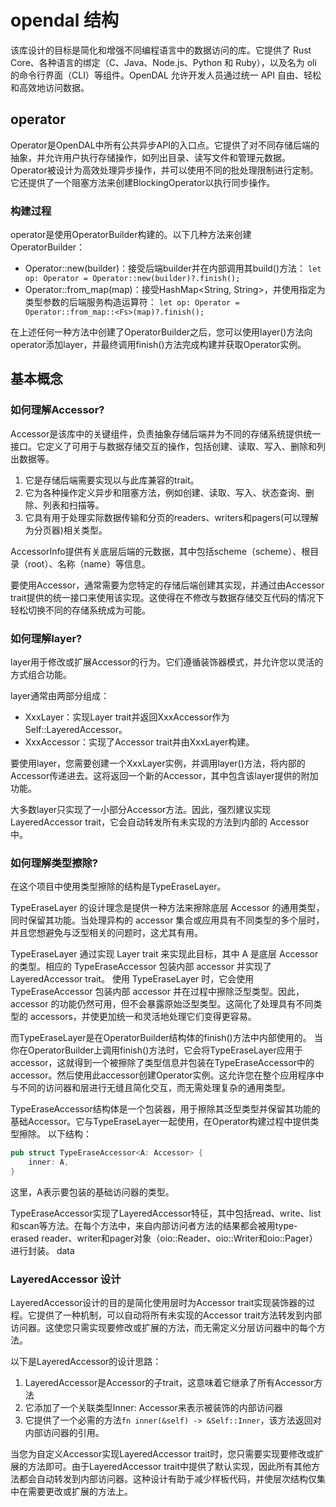 # opendal 结构

该库设计的目标是简化和增强不同编程语言中的数据访问的库。它提供了 Rust Core、各种语言的绑定（C、Java、Node.js、Python 和 Ruby），以及名为 oli 的命令行界面（CLI）等组件。OpenDAL 允许开发人员通过统一 API 自由、轻松和高效地访问数据。

## operator

Operator是OpenDAL中所有公共异步API的入口点。它提供了对不同存储后端的抽象，并允许用户执行存储操作，如列出目录、读写文件和管理元数据。Operator被设计为高效处理异步操作，并可以使用不同的批处理限制进行定制。它还提供了一个阻塞方法来创建BlockingOperator以执行同步操作。

### 构建过程

operator是使用OperatorBuilder构建的。以下几种方法来创建OperatorBuilder：
- Operator::new(builder)：接受后端builder并在内部调用其build()方法：
`let op: Operator = Operator::new(builder)?.finish();`
- Operator::from_map(map)：接受HashMap<String, String>，并使用指定为类型参数的后端服务构造运算符：
`let op: Operator = Operator::from_map::<Fs>(map)?.finish();`

在上述任何一种方法中创建了OperatorBuilder之后，您可以使用layer()方法向operator添加layer，并最终调用finish()方法完成构建并获取Operator实例。

## 基本概念

### 如何理解Accessor?

Accessor是该库中的关键组件，负责抽象存储后端并为不同的存储系统提供统一接口。它定义了可用于与数据存储交互的操作，包括创建、读取、写入、删除和列出数据等。

1. 它是存储后端需要实现以与此库兼容的trait。
2. 它为各种操作定义异步和阻塞方法，例如创建、读取、写入、状态查询、删除、列表和扫描等。
3. 它具有用于处理实际数据传输和分页的readers、writers和pagers(可以理解为分页器)相关类型。

AccessorInfo提供有关底层后端的元数据，其中包括scheme（scheme）、根目录（root）、名称（name）等信息。

要使用Accessor，通常需要为您特定的存储后端创建其实现，并通过由Accessor trait提供的统一接口来使用该实现。这使得在不修改与数据存储交互代码的情况下轻松切换不同的存储系统成为可能。

### 如何理解layer?

layer用于修改或扩展Accessor的行为。它们遵循装饰器模式，并允许您以灵活的方式组合功能。

layer通常由两部分组成：
- XxxLayer：实现Layer trait并返回XxxAccessor作为Self::LayeredAccessor。
- XxxAccessor：实现了Accessor trait并由XxxLayer构建。

要使用layer，您需要创建一个XxxLayer实例，并调用layer()方法，将内部的Accessor传递进去。这将返回一个新的Accessor，其中包含该layer提供的附加功能。

大多数layer只实现了一小部分Accessor方法。因此，强烈建议实现LayeredAccessor trait，它会自动转发所有未实现的方法到内部的 Accessor 中。

### 如何理解类型擦除?

在这个项目中使用类型擦除的结构是TypeEraseLayer。

TypeEraseLayer 的设计理念是提供一种方法来擦除底层 Accessor 的通用类型，同时保留其功能。当处理异构的 accessor 集合或应用具有不同类型的多个层时，并且您想避免与泛型相关的问题时，这尤其有用。

TypeEraseLayer 通过实现 Layer<A> trait 来实现此目标，其中 A 是底层 Accessor 的类型。相应的 TypeEraseAccessor<A> 包装内部 accessor 并实现了 LayeredAccessor trait。
使用 TypeEraseLayer 时，它会使用 TypeEraseAccessor<A> 包装内部 accessor 并在过程中擦除泛型类型。因此，accessor 的功能仍然可用，但不会暴露原始泛型类型。这简化了处理具有不同类型的 accessors，并使更加统一和灵活地处理它们变得更容易。

而TypeEraseLayer是在OperatorBuilder结构体的finish()方法中内部使用的。
当你在OperatorBuilder上调用finish()方法时，它会将TypeEraseLayer应用于accessor，这就得到一个被擦除了类型信息并包装在TypeEraseAccessor中的accessor。然后使用此accessor创建Operator实例。这允许您在整个应用程序中与不同的访问器和层进行无缝且简化交互，而无需处理复杂的通用类型。

TypeEraseAccessor结构体是一个包装器，用于擦除其泛型类型并保留其功能的基础Accessor。它与TypeEraseLayer一起使用，在Operator构建过程中提供类型擦除。
以下结构：
```rust
pub struct TypeEraseAccessor<A: Accessor> {
    inner: A,
}
```
这里，A表示要包装的基础访问器的类型。

TypeEraseAccessor实现了LayeredAccessor特征，其中包括read、write、list和scan等方法。在每个方法中，来自内部访问者方法的结果都会被用type-erased reader、writer和pager对象（oio::Reader、oio::Writer和oio::Pager）进行封装。
data

### LayeredAccessor 设计

LayeredAccessor设计的目的是简化使用层时为Accessor trait实现装饰器的过程。它提供了一种机制，可以自动将所有未实现的Accessor trait方法转发到内部访问器。这使您只需实现要修改或扩展的方法，而无需定义分层访问器中的每个方法。

以下是LayeredAccessor的设计思路：
1. LayeredAccessor是Accessor的子trait，这意味着它继承了所有Accessor方法
2. 它添加了一个关联类型Inner: Accessor来表示被装饰的内部访问器
3. 它提供了一个必需的方法`fn inner(&self) -> &Self::Inner`，该方法返回对内部访问器的引用。

当您为自定义Accessor实现LayeredAccessor trait时，您只需要实现要修改或扩展的方法即可。由于LayeredAccessor trait中提供了默认实现，因此所有其他方法都会自动转发到内部访问器。这种设计有助于减少样板代码，并使层次结构仅集中在需要更改或扩展的方法上。
